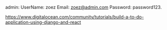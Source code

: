 admin:
UserName: zoez
Email: zoez@admin.com
Password: password123.

https://www.digitalocean.com/community/tutorials/build-a-to-do-application-using-django-and-react